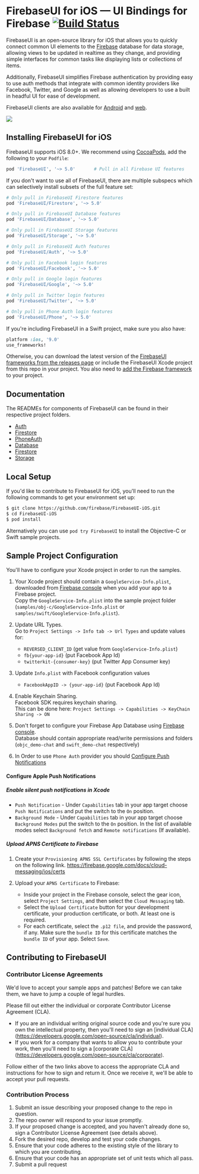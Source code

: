 # FirebaseUI for iOS — UI Bindings for Firebase [![Build Status](https://travis-ci.org/firebase/FirebaseUI-iOS.svg?branch=master)](https://travis-ci.org/firebase/FirebaseUI-iOS)

FirebaseUI is an open-source library for iOS that allows you to quickly connect common UI elements to the [Firebase](https://firebase.google.com?utm_source=FirebaseUI-iOS) database for data storage, allowing views to be updated in realtime as they change, and providing simple interfaces for common tasks like displaying lists or collections of items.

Additionally, FirebaseUI simplifies Firebase authentication by providing easy to use auth methods that integrate with common identity providers like Facebook, Twitter, and Google as well as allowing developers to use a built in headful UI for ease of development.

FirebaseUI clients are also available for [Android](https://github.com/firebase/FirebaseUI-Android) and [web](https://github.com/firebase/firebaseui-web).

![](https://raw.githubusercontent.com/firebase/FirebaseUI-iOS/master/samples/demo.gif)

## Installing FirebaseUI for iOS

FirebaseUI supports iOS 8.0+. We recommend using [CocoaPods](https://cocoapods.org/pods/FirebaseUI), add
the following to your `Podfile`:

```ruby
pod 'FirebaseUI', '~> 5.0'       # Pull in all Firebase UI features
```

If you don't want to use all of FirebaseUI, there are multiple subspecs which can selectively install subsets of the full feature set:

```ruby
# Only pull in FirebaseUI Firestore features
pod 'FirebaseUI/Firestore', '~> 5.0'

# Only pull in FirebaseUI Database features
pod 'FirebaseUI/Database', '~> 5.0'

# Only pull in FirebaseUI Storage features
pod 'FirebaseUI/Storage', '~> 5.0'

# Only pull in FirebaseUI Auth features
pod 'FirebaseUI/Auth', '~> 5.0'

# Only pull in Facebook login features
pod 'FirebaseUI/Facebook', '~> 5.0'

# Only pull in Google login features
pod 'FirebaseUI/Google', '~> 5.0'

# Only pull in Twitter login features
pod 'FirebaseUI/Twitter', '~> 5.0'

# Only pull in Phone Auth login features
pod 'FirebaseUI/Phone', '~> 5.0'
```

If you're including FirebaseUI in a Swift project, make sure you also have:

```ruby
platform :ios, '9.0'
use_frameworks!
```

Otherwise, you can download the latest version of the [FirebaseUI frameworks from the releases
page](https://github.com/firebase/FirebaseUI-iOS/releases) or include the FirebaseUI
Xcode project from this repo in your project. You also need to [add the Firebase
framework](https://firebase.google.com/docs/ios/setup) to your project.

## Documentation

The READMEs for components of FirebaseUI can be found in their respective
project folders.

- [Auth](FirebaseAuthUI/README.md)
- [Firestore](FirebaseFirestoreUI/README.md)
- [PhoneAuth](FirebasePhoneAuthUI/README.md)
- [Database](FirebaseDatabaseUI/README.md)
- [Firestore](FirebaseFirestoreUI/README.md)
- [Storage](FirebaseStorageUI/README.md)

## Local Setup

If you'd like to contribute to FirebaseUI for iOS, you'll need to run the
following commands to get your environment set up:

```bash
$ git clone https://github.com/firebase/FirebaseUI-iOS.git
$ cd FirebaseUI-iOS
$ pod install
```

Alternatively you can use `pod try FirebaseUI` to install the Objective-C or Swift sample projects.

## Sample Project Configuration

You'll have to configure your Xcode project in order to run the samples.

1. Your Xcode project should contain a `GoogleService-Info.plist`, downloaded from [Firebase console](https://console.firebase.google.com) when you add your app to a Firebase project.<br>
Copy the `GoogleService-Info.plist` into the sample project folder (`samples/obj-c/GoogleService-Info.plist` or `samples/swift/GoogleService-Info.plist`).

1. Update URL Types.<br>
Go to `Project Settings -> Info tab -> Url Types` and update values for:
	+ `REVERSED_CLIENT_ID` (get value from `GoogleService-Info.plist`)
	+ `fb{your-app-id}` (put Facebook App Id)
	+ `twitterkit-{consumer-key}` (put Twitter App Consumer key)

1. Update `Info.plist` with Facebook configuration values
	+ `FacebookAppID -> {your-app-id}` (put Facebook App Id)

1. Enable Keychain Sharing.<br>
Facebook SDK requires keychain sharing.<br>
This can be done here: `Project Settings -> Capabilities -> KeyChain Sharing -> ON`

1. Don't forget to configure your Firebase App Database using [Firebase console](https://console.firebase.google.com).<br>
Database should contain appropriate read/write permissions and folders (`objc_demo-chat` and `swift_demo-chat` respectively)

1. In Order to use `Phone Auth` provider you should [Configure Push Notifications](#configure-apple-push-notifications)

#### Configure Apple Push Notifications

##### Enable silent push notifications in Xcode

  * `Push Notification` - Under `Capabilities` tab in your app target choose `Push Notifications` and put the switch to the `On` position.
  * `Background Mode` - Under `Capabilities` tab in your app target choose `Background Modes` put the switch to the `On` position.  In the list of available modes select `Background fetch` and `Remote notifications` (If available).

##### Upload APNS Certificate to Firebase

1. Create your `Provisioning APNS SSL Certificates` by following the steps on the following link.
https://firebase.google.com/docs/cloud-messaging/ios/certs

1. Upload your `APNS Certificate` to Firebase:
    + Inside your project in the Firebase console, select the gear icon, select `Project Settings`, and then select the `Cloud Messaging` tab.
    + Select the `Upload Certificate` button for your development certificate, your production certificate, or both. At least one is required.
    + For each certificate, select the `.p12 file`, and provide the password, if any. Make sure the `bundle ID` for this certificate matches the `bundle ID` of your app. Select `Save`.

## Contributing to FirebaseUI

### Contributor License Agreements

We'd love to accept your sample apps and patches! Before we can take them, we
have to jump a couple of legal hurdles.

Please fill out either the individual or corporate Contributor License Agreement
(CLA).

  * If you are an individual writing original source code and you're sure you
    own the intellectual property, then you'll need to sign an [individual CLA]
    (https://developers.google.com/open-source/cla/individual).
  * If you work for a company that wants to allow you to contribute your work,
    then you'll need to sign a [corporate CLA]
    (https://developers.google.com/open-source/cla/corporate).

Follow either of the two links above to access the appropriate CLA and
instructions for how to sign and return it. Once we receive it, we'll be able to
accept your pull requests.

### Contribution Process

1. Submit an issue describing your proposed change to the repo in question.
1. The repo owner will respond to your issue promptly.
1. If your proposed change is accepted, and you haven't already done so, sign a
   Contributor License Agreement (see details above).
1. Fork the desired repo, develop and test your code changes.
1. Ensure that your code adheres to the existing style of the library to which
   you are contributing.
1. Ensure that your code has an appropriate set of unit tests which all pass.
1. Submit a pull request
